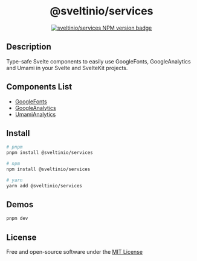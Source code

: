 <div align="center">
    <h1>@sveltinio/services</h1>
    <a href="https://www.npmjs.com/package/@sveltinio/services" target="_blank"><img src="https://img.shields.io/npm/v/@sveltinio/services.svg?style=flat" alt="sveltinio/services NPM version badge" /></a>
</div>

## Description

Type-safe Svelte components to easily use GoogleFonts, GoogleAnalytics and Umami in your Svelte and SvelteKit projects.

## Components List

- [GoogleFonts]
- [GoogleAnalytics]
- [UmamiAnalytics]

## Install

```bash
# pnpm
pnpm install @sveltinio/services

# npm
npm install @sveltinio/services

# yarn
yarn add @sveltinio/services
```

## Demos

```bash
pnpm dev
```

## License

Free and open-source software under the [MIT License](LICENSE)

[GoogleFonts]: https://github.com/sveltinio/components-library/tree/main/packages/services/src/lib/components/google/fonts
[GoogleAnalytics]: https://github.com/sveltinio/components-library/tree/main/packages/services/src/lib/components/google/analytics
[UmamiAnalytics]: https://github.com/sveltinio/components-library/tree/main/packages/services/src/lib/components/umami
